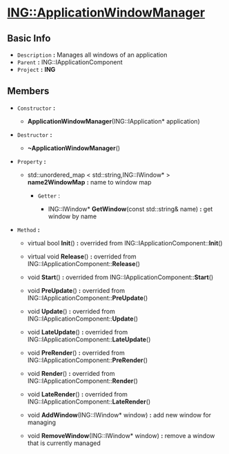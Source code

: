 
# [**ING::ApplicationWindowManager**](./..//ING\ApplicationWindowManager.md) #
                
## **Basic Info** ##
- `Description` **:** Manages all windows of an application
- `Parent` **:** ING::IApplicationComponent
- `Project` **:** **ING**
                    
## **Members** ##
                            
- `Constructor` **:**
                    
    + **ApplicationWindowManager**(ING::IApplication* application) 
                        
                            
- `Destructor` **:**
                
    + **~ApplicationWindowManager**() 
                    
                
- `Property` **:**
    
                
    + std::unordered_map < std::string,ING::IWindow* >  **name2WindowMap**  **:** name to window map
        
                    
        + `Getter` :
                                            
                                
            + ING::IWindow* **GetWindow**(const std::string& name)  **:** get window by name
                                    
                                
- `Method` **:**
    
                
    + virtual bool **Init**()  **:** overrided from ING::IApplicationComponent::**Init**()
                        
                    
    + virtual void **Release**()  **:** overrided from ING::IApplicationComponent::**Release**()
                        
                    
    + void **Start**()  **:** overrided from ING::IApplicationComponent::**Start**()
                        
                    
    + void **PreUpdate**()  **:** overrided from ING::IApplicationComponent::**PreUpdate**()
                        
                    
    + void **Update**()  **:** overrided from ING::IApplicationComponent::**Update**()
                        
                    
    + void **LateUpdate**()  **:** overrided from ING::IApplicationComponent::**LateUpdate**()
                        
                    
    + void **PreRender**()  **:** overrided from ING::IApplicationComponent::**PreRender**()
                        
                    
    + void **Render**()  **:** overrided from ING::IApplicationComponent::**Render**()
                        
                    
    + void **LateRender**()  **:** overrided from ING::IApplicationComponent::**LateRender**()
                        
                    
    + void **AddWindow**(ING::IWindow* window)  **:** add new window for managing
                        
                    
    + void **RemoveWindow**(ING::IWindow* window)  **:** remove a window that is currently managed
                        
                    
